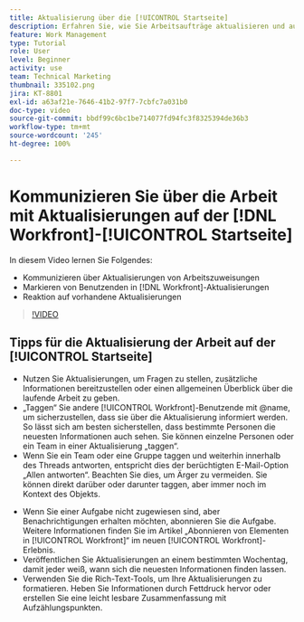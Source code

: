 ```yaml
---
title: Aktualisierung über die [!UICONTROL Startseite]
description: Erfahren Sie, wie Sie Arbeitsaufträge aktualisieren und auf bestehende Aktualisierungen reagieren können. Taggen Sie  [!DNL Workfront] -Benutzende in Aktualisierungen, um sie über die Kommunikation zu informieren.
feature: Work Management
type: Tutorial
role: User
level: Beginner
activity: use
team: Technical Marketing
thumbnail: 335102.png
jira: KT-8801
exl-id: a63af21e-7646-41b2-97f7-7cbfc7a031b0
doc-type: video
source-git-commit: bbdf99c6bc1be714077fd94fc3f8325394de36b3
workflow-type: tm+mt
source-wordcount: '245'
ht-degree: 100%

---
```


# Kommunizieren Sie über die Arbeit mit Aktualisierungen auf der [!DNL Workfront]-[!UICONTROL Startseite]

In diesem Video lernen Sie Folgendes:

* Kommunizieren über Aktualisierungen von Arbeitszuweisungen
* Markieren von Benutzenden in [!DNL Workfront]-Aktualisierungen
* Reaktion auf vorhandene Aktualisierungen

>[!VIDEO](https://video.tv.adobe.com/v/335102/?quality=12&learn=on&enablevpops=1)

## Tipps für die Aktualisierung der Arbeit auf der [!UICONTROL Startseite]

* Nutzen Sie Aktualisierungen, um Fragen zu stellen, zusätzliche Informationen bereitzustellen oder einen allgemeinen Überblick über die laufende Arbeit zu geben.
* „Taggen“ Sie andere [!UICONTROL Workfront]-Benutzende mit @name, um sicherzustellen, dass sie über die Aktualisierung informiert werden. So lässt sich am besten sicherstellen, dass bestimmte Personen die neuesten Informationen auch sehen. Sie können einzelne Personen oder ein Team in einer Aktualisierung „taggen“.
* Wenn Sie ein Team oder eine Gruppe taggen und weiterhin innerhalb des Threads antworten, entspricht dies der berüchtigten E-Mail-Option „Allen antworten“. Beachten Sie dies, um Ärger zu vermeiden. Sie können direkt darüber oder darunter taggen, aber immer noch im Kontext des Objekts.

<!--
paragraph below needs a hyperlink to an article
-->

* Wenn Sie einer Aufgabe nicht zugewiesen sind, aber Benachrichtigungen erhalten möchten, abonnieren Sie die Aufgabe. Weitere Informationen finden Sie im Artikel „Abonnieren von Elementen in [!UICONTROL Workfront]“ im neuen [!UICONTROL Workfront]-Erlebnis.
* Veröffentlichen Sie Aktualisierungen an einem bestimmten Wochentag, damit jeder weiß, wann sich die neuesten Informationen finden lassen.
* Verwenden Sie die Rich-Text-Tools, um Ihre Aktualisierungen zu formatieren. Heben Sie Informationen durch Fettdruck hervor oder erstellen Sie eine leicht lesbare Zusammenfassung mit Aufzählungspunkten.

<!--
learn more URLs
-->

